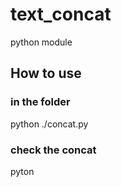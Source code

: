 # text_concat
python module


## How to use
### in the folder 
python ./concat.py 

### check the concat

pyton 

